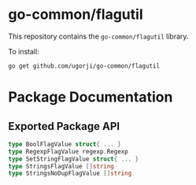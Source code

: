 # go-common/flagutil

This repository contains the `go-common/flagutil` library.

To install:

```
go get github.com/ugorji/go-common/flagutil
```

# Package Documentation


## Exported Package API

```go
type BoolFlagValue struct{ ... }
type RegexpFlagValue regexp.Regexp
type SetStringFlagValue struct{ ... }
type StringsFlagValue []string
type StringsNoDupFlagValue []string
```
